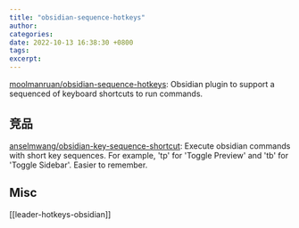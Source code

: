 ```yaml
---
title: "obsidian-sequence-hotkeys"
author: 
categories: 
date: 2022-10-13 16:38:30 +0800
tags: 
excerpt: 
---
```





[moolmanruan/obsidian-sequence-hotkeys](https://github.com/moolmanruan/obsidian-sequence-hotkeys): Obsidian plugin to support a sequenced of keyboard shortcuts to run commands.





## 竞品


[anselmwang/obsidian-key-sequence-shortcut](https://github.com/anselmwang/obsidian-key-sequence-shortcut): Execute obsidian commands with short key sequences. For example, 'tp' for 'Toggle Preview' and 'tb' for 'Toggle Sidebar'. Easier to remember.







## Misc


[[leader-hotkeys-obsidian]]



